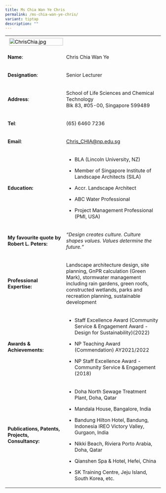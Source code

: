 ```yaml
---
title: Ms Chia Wan Ye Chris
permalink: /ms-chia-wan-ye-chris/
variant: tiptap
description: ""
---
```

<table>
<tbody>
<tr>
<td rowspan="1" colspan="1">
<div class="isomer-image-wrapper">
<img style="caret-color: rgb(0, 0, 0); color: rgb(0, 0, 0); font-style: normal; font-variant-caps: normal; font-weight: 400; letter-spacing: normal; orphans: auto; text-align: start; text-indent: 0px; text-transform: none; white-space: normal; widows: auto; word-spacing: 0px; -webkit-text-stroke-width: 0px; text-decoration: none; margin: 5px;" height="auto" width="100%" alt="ChrisChia.jpg" src="https://graduation.np.edu.sg/staffdirectory/lsct/PublishingImages/ChrisChia.jpg">
</div>
</td>
<td rowspan="1" colspan="1">
<p></p>
</td>
</tr>
<tr>
<td rowspan="1" colspan="1">
<p><strong>Name</strong>:&nbsp;&nbsp;&nbsp;&nbsp;&nbsp;&nbsp;&nbsp;&nbsp;&nbsp;&nbsp;&nbsp;&nbsp;&nbsp;&nbsp;&nbsp;&nbsp;&nbsp;&nbsp;&nbsp;&nbsp;&nbsp;&nbsp;&nbsp;&nbsp;&nbsp;</p>
</td>
<td rowspan="1" colspan="1">
<p>​Chris Chia Wan Ye</p>
</td>
</tr>
<tr>
<td rowspan="1" colspan="1">
<p>​<strong>Designation</strong>:</p>
</td>
<td rowspan="1" colspan="1">
<p>​Senior&nbsp;​Lecturer</p>
</td>
</tr>
<tr>
<td rowspan="1" colspan="1">
<p><strong>Address</strong>: ​</p>
</td>
<td rowspan="1" colspan="1">
<p>School of Life Sciences and Chemical Technology
<br>Blk 83, #05-00, Singapore 599489​</p>
</td>
</tr>
<tr>
<td rowspan="1" colspan="1">
<p><strong>Tel</strong>: &nbsp;&nbsp;&nbsp; ​</p>
</td>
<td rowspan="1" colspan="1">
<p>(65) 6460 7236</p>
</td>
</tr>
<tr>
<td rowspan="1" colspan="1">
<p><strong>Email</strong>: ​</p>
</td>
<td rowspan="1" colspan="1">
<p><a href="mailto:Chris_CHIA@np.edu.sg" rel="noopener noreferrer nofollow" target="_blank">Chris_CHIA@np.edu.sg</a>
</p>
</td>
</tr>
<tr>
<td rowspan="1" colspan="1">
<p><strong>Education:</strong>
</p>
</td>
<td rowspan="1" colspan="1">
<ul data-tight="true" class="tight">
<li>
<p>​BLA (Lincoln University, NZ)</p>
</li>
<li>
<p>Member of Singapore Institute of Landscape Architects (SILA)</p>
</li>
<li>
<p>​Accr. Landscape Architect</p>
</li>
<li>
<p>ABC Water Professional</p>
</li>
<li>
<p>Project Management Professional (PMI, USA)</p>
</li>
</ul>
</td>
</tr>
<tr>
<td rowspan="1" colspan="1">
<p><strong>My favourite quote by Robert L. Peters:</strong>
</p>
</td>
<td rowspan="1" colspan="1">
<p><em>“Design creates culture. Culture shapes values. Values determine the future.”</em>
</p>
</td>
</tr>
<tr>
<td rowspan="1" colspan="1">
<p><strong>Professional Expertise​:</strong>
</p>
</td>
<td rowspan="1" colspan="1">
<p>Landscape architecture design, site planning, GnPR calculation (Green
Mark), stormwater management including rain gardens, green roofs, constructed
wetlands, parks and recreation planning, sustainable development</p>
</td>
</tr>
<tr>
<td rowspan="1" colspan="1">
<p><strong>Awards &amp; Achievements​:</strong>
</p>
</td>
<td rowspan="1" colspan="1">
<ul data-tight="true" class="tight">
<li>
<p>​Staff Excellence Award (Community Service &amp; Engagement Award - Design
for Sustainability)(2022)​</p>
</li>
<li>
<p>NP Teaching Award (Commendation) AY2021/2022</p>
</li>
<li>
<p>​​NP Staff Excellence Award - Community Service &amp; Engagement (2018)​</p>
</li>
</ul>
</td>
</tr>
<tr>
<td rowspan="1" colspan="1">
<p><strong>Publications, Patents, Projects, Consultancy:</strong>
</p>
</td>
<td rowspan="1" colspan="1">
<ul data-tight="true" class="tight">
<li>
<p>Doha North Sewage Treatment Plant, Doha, Qatar</p>
</li>
<li>
<p>Mandala House, Bangalore, India</p>
</li>
<li>
<p>Bandung Hilton Hotel, Bandung, Indonesia​ IREO Victory Valley, Gurgaon,
India</p>
</li>
<li>
<p>Nikki Beach, Riviera Porto Arabia, Doha, Qatar</p>
</li>
<li>
<p>Qianshen Spa &amp; Hotel, Hefei, China</p>
</li>
<li>
<p>SK Training Centre, Jeju Island, South Korea, etc.</p>
</li>
</ul>
</td>
</tr>
</tbody>
</table>
<p></p>